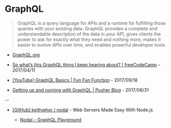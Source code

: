 # GraphQL

> GraphQL is a query language for APIs and a runtime for fulfilling those queries with your existing data. GraphQL provides a complete and understandable description of the data in your API, gives clients the power to ask for exactly what they need and nothing more, makes it easier to evolve APIs over time, and enables powerful developer tools.

* [GraphQL.org](http://graphql.org/)

* [So what’s this GraphQL thing I keep hearing about? | freeCodeCamp](https://medium.freecodecamp.com/so-whats-this-graphql-thing-i-keep-hearing-about-baf4d36c20cf) - 2017/04/11

* [[YouTube] GraphQL Basics | Fun Fun Function](https://www.youtube.com/watch?v=lAJWHHUz8_8) - 2017/09/18

* [Getting up and running with GraphQL | Pusher Blog](https://blog.pusher.com/getting-up-and-running-with-graphql/) - 2017/08/31

--

* [[GitHub] keithwhor / nodal](https://github.com/keithwhor/nodal/) - Web Servers Made Easy With Node.js

  * [Nodal – GraphQL Playground](http://graphql.nodaljs.com/)
